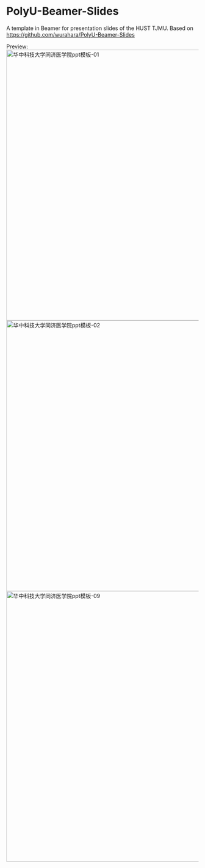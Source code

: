 # PolyU-Beamer-Slides
A template in Beamer for presentation slides of the HUST TJMU.
Based on https://github.com/wurahara/PolyU-Beamer-Slides

Preview:
<img width="1260" height="709" alt="华中科技大学同济医学院ppt模板-01" src="https://github.com/user-attachments/assets/32d4161f-11b2-4851-8497-90b618254741" />
<img width="1260" height="709" alt="华中科技大学同济医学院ppt模板-02" src="https://github.com/user-attachments/assets/18abbbab-5cde-4a44-b4aa-9598c99c5974" />
<img width="1260" height="709" alt="华中科技大学同济医学院ppt模板-09" src="https://github.com/user-attachments/assets/9bc1a809-2df1-4dde-a5da-fd17913c6d06" />
